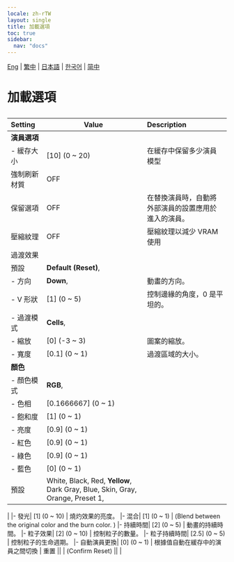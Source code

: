 ```yaml
---
locale: zh-rTW
layout: single
title: 加載選項
toc: true
sidebar:
  nav: "docs"
---
```

[Eng](/dancexr/menu/2025.4/actors/loader_options.md) | [繁中](/tw/dancexr/menu/2025.4/actors/loader_options.md) | [日本語](/jp/dancexr/menu/2025.4/actors/loader_options.md) | [한국어](/kr/dancexr/menu/2025.4/actors/loader_options.md) | [简中](/zh/dancexr/menu/2025.4/actors/loader_options.md)
# 加載選項
## 
| Setting | Value | Description |
| :--- | --- | :--- |
|**演員選項** | | 
|- 緩存大小| [10] (0 ~ 20) | 在緩存中保留多少演員模型
| 強制刷新材質 | OFF | 
| 保留選項 | OFF | 在替換演員時，自動將外部演員的設置應用於進入的演員。
| 壓縮紋理 | OFF | 壓縮紋理以減少 VRAM 使用
| 過渡效果 || 
| 預設 |  **Default (Reset)**,  |  |
|- 方向|  **Down**,  | 動畫的方向。
|- V 形狀| [1] (0 ~ 5) | 控制邊緣的角度，0 是平坦的。
|- 過渡模式|  **Cells**,  | 
|- 縮放| [0] (-3 ~ 3) | 圖案的縮放。
|- 寬度| [0.1] (0 ~ 1) | 過渡區域的大小。
|**顏色** | | 
|- 顏色模式|  **RGB**,  | 
|- 色相| [0.1666667] (0 ~ 1) | 
|- 飽和度| [1] (0 ~ 1) | 
|- 亮度| [0.9] (0 ~ 1) | 
|- 紅色| [0.9] (0 ~ 1) | 
|- 綠色| [0.9] (0 ~ 1) | 
|- 藍色| [0] (0 ~ 1) | 
| 預設 |  White,  Black,  Red,  **Yellow**,  Dark Gray,  Blue,  Skin,  Gray,  Orange,  Preset 1,  |  |
|
|- 發光| [1] (0 ~ 10) | 燒灼效果的亮度。
|- 混合| [1] (0 ~ 1) | (Blend between the original color and the burn color. )
|- 持續時間| [2] (0 ~ 5) | 動畫的持續時間。
|- 粒子效果| [2] (0 ~ 10) | 控制粒子的數量。
|- 粒子持續時間| [2.5] (0 ~ 5) | 控制粒子的生命週期。
|- 自動演員更換| [0] (0 ~ 1) | 根據值自動在緩存中的演員之間切換
| 重置 || 
| (Confirm Reset) || 
|
